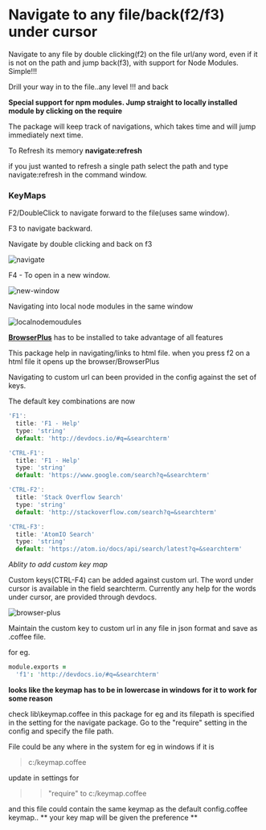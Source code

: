 # Navigate to any file/back(f2/f3) under cursor

Navigate to any file by double clicking(f2) on the file url/any word, even if it is not on the path and jump back(f3), with support for Node Modules. Simple!!!

Drill your way in to the file..any level !!! and back

**Special support for npm modules. Jump straight to locally installed module by clicking on the require**

The package will keep track of navigations, which takes time and will jump immediately next time.

To Refresh its memory  __navigate:refresh__

if you just wanted to refresh a single path select the path and type navigate:refresh in the command window.


### KeyMaps

F2/DoubleClick to navigate forward to the file(uses same window).

F3 to navigate backward.

Navigate by double clicking and back on f3

![navigate](https://github.com/skandasoft/navigate/blob/master/navigate.gif?raw=true)

F4 - To open in a new window.

![new-window](https://github.com/skandasoft/navigate/blob/master/open-new-window.gif?raw=true)

Navigating into local node modules in the same window

![localnodemoudules](https://github.com/skandasoft/navigate/blob/master/nodemodules.gif?raw=true)

__[BrowserPlus][1]__ has to be installed to take advantage of all features

This package help in navigating/links to html file. when you press f2 on a html file it opens up the browser/BrowserPlus

Navigating to custom url can been provided in the config against the set of keys.

The default key combinations are now

```javascript
'F1':
  title: 'F1 - Help'
  type: 'string'
  default: 'http://devdocs.io/#q=&searchterm'

'CTRL-F1':
  title: 'F1 - Help'
  type: 'string'
  default: 'https://www.google.com/search?q=&searchterm'

'CTRL-F2':
  title: 'Stack Overflow Search'
  type: 'string'
  default: 'http://stackoverflow.com/search?q=&searchterm'

'CTRL-F3':
  title: 'AtomIO Search'
  type: 'string'
  default: 'https://atom.io/docs/api/search/latest?q=&searchterm'
```

*Ablity to add custom key map*

Custom keys(CTRL-F4) can be added against custom url. The word under cursor is available in the field searchterm. Currently any help for the words under cursor, are provided through devdocs.

![browser-plus](https://github.com/skandasoft/navigate/blob/master/help-browser-plus.gif?raw=true)

Maintain the custom key to custom url in any file in json format and save as .coffee file.

for eg.

``` coffee
module.exports =
  'f1': 'http://devdocs.io/#q=&searchterm'
```

**looks like the keymap has to be in lowercase in windows for it to work for some reason**

check lib\\keymap.coffee in this package for eg and its filepath is specified in the setting for the navigate package. Go to the "require" setting in the config and specify the file path.

File could be any where in the system for eg in windows if it is
> c:/keymap.coffee

update in settings for

>> "require" to c:/keymap.coffee

and this file could contain the same keymap as the default config.coffee keymap..
** your key map will be given the preference **

[1]: http://atom.io/packages/browser-plus
